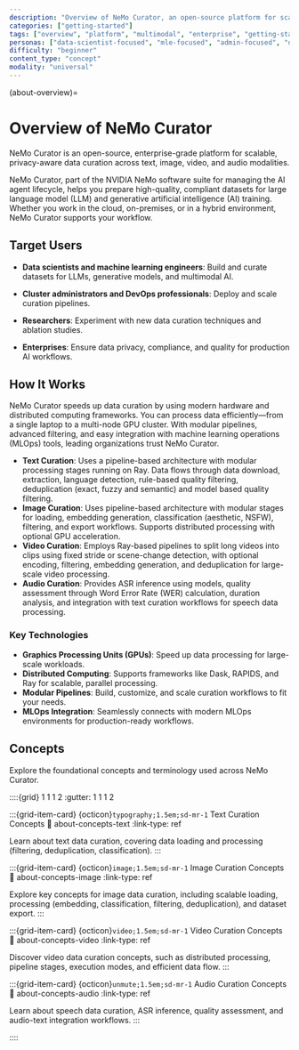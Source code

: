 ```yaml
---
description: "Overview of NeMo Curator, an open-source platform for scalable data curation across text, image, video, and audio modalities for AI training"
categories: ["getting-started"]
tags: ["overview", "platform", "multimodal", "enterprise", "getting-started"]
personas: ["data-scientist-focused", "mle-focused", "admin-focused", "devops-focused"]
difficulty: "beginner"
content_type: "concept"
modality: "universal"
---
```


(about-overview)=

# Overview of NeMo Curator

NeMo Curator is an open-source, enterprise-grade platform for scalable, privacy-aware data curation across text, image, video, and audio modalities.

NeMo Curator, part of the NVIDIA NeMo software suite for managing the AI agent lifecycle, helps you prepare high-quality, compliant datasets for large language model (LLM) and generative artificial intelligence (AI) training. Whether you work in the cloud, on-premises, or in a hybrid environment, NeMo Curator supports your workflow.

## Target Users

- **Data scientists and machine learning engineers**: Build and curate datasets for LLMs, generative models, and multimodal AI.

- **Cluster administrators and DevOps professionals**: Deploy and scale curation pipelines.
- **Researchers**: Experiment with new data curation techniques and ablation studies.
- **Enterprises**: Ensure data privacy, compliance, and quality for production AI workflows.

## How It Works

NeMo Curator speeds up data curation by using modern hardware and distributed computing frameworks. You can process data efficiently—from a single laptop to a multi-node GPU cluster. With modular pipelines, advanced filtering, and easy integration with machine learning operations (MLOps) tools, leading organizations trust NeMo Curator.

- **Text Curation**: Uses a pipeline-based architecture with modular processing stages running on Ray. Data flows through data download, extraction, language detection, rule-based quality filtering, deduplication (exact, fuzzy and semantic) and model based quality filtering.
- **Image Curation**: Uses pipeline-based architecture with modular stages for loading, embedding generation, classification (aesthetic, NSFW), filtering, and export workflows. Supports distributed processing with optional GPU acceleration.
- **Video Curation**: Employs Ray-based pipelines to split long videos into clips using fixed stride or scene-change detection, with optional encoding, filtering, embedding generation, and deduplication for large-scale video processing.
- **Audio Curation**: Provides ASR inference using models, quality assessment through Word Error Rate (WER) calculation, duration analysis, and integration with text curation workflows for speech data processing.

### Key Technologies

- **Graphics Processing Units (GPUs)**: Speed up data processing for large-scale workloads.
- **Distributed Computing**: Supports frameworks like Dask, RAPIDS, and Ray for scalable, parallel processing.
- **Modular Pipelines**: Build, customize, and scale curation workflows to fit your needs.
- **MLOps Integration**: Seamlessly connects with modern MLOps environments for production-ready workflows.

## Concepts

Explore the foundational concepts and terminology used across NeMo Curator.

::::{grid} 1 1 1 2
:gutter: 1 1 1 2

:::{grid-item-card} {octicon}`typography;1.5em;sd-mr-1` Text Curation Concepts
:link: about-concepts-text
:link-type: ref

Learn about text data curation, covering data loading and processing (filtering, deduplication, classification).
:::

:::{grid-item-card} {octicon}`image;1.5em;sd-mr-1` Image Curation Concepts
:link: about-concepts-image
:link-type: ref

Explore key concepts for image data curation, including scalable loading, processing (embedding, classification, filtering, deduplication), and dataset export.
:::

:::{grid-item-card} {octicon}`video;1.5em;sd-mr-1` Video Curation Concepts
:link: about-concepts-video
:link-type: ref

Discover video data curation concepts, such as distributed processing, pipeline stages, execution modes, and efficient data flow.
:::

:::{grid-item-card} {octicon}`unmute;1.5em;sd-mr-1` Audio Curation Concepts
:link: about-concepts-audio
:link-type: ref

Learn about speech data curation, ASR inference, quality assessment, and audio-text integration workflows.
:::

::::
